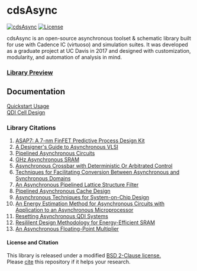 # cdsAsync
[![cdsAsync](https://img.shields.io/badge/cdsAsync-v0.97.0-0000ff.svg?style=plastic)](README.md)
[![License](https://img.shields.io/badge/license-mBSD-ff0000.svg?style=plastic)](LICENSE)

cdsAsync is an open-source asynchronous toolset & schematic library built for use with Cadence IC (virtuoso) and simulation suites. It was developed as a graduate project at UC Davis in 2017 and designed with customization, modularity, and automation of analysis in mind.

### [Library Preview](https://ucdrstdenis.github.io/cdsAsync/Documentation/Preview.pdf#page=1&zoom=100)

## Documentation
[Quickstart Usage](Documentation/Quickstart.md)  
[QDI Cell Design](https://ucdrstdenis.github.io/cdsAsync/Documentation/RS_2017_QDI_Excerpts.pdf#page=6) 

### Library Citations 
1.  [ASAP7: A 7-nm FinFET Predictive Process Design Kit](http://www.sciencedirect.com/science/article/pii/S002626921630026X)
2.  [A Designer's Guide to Asynchronous VLSI](https://www.amazon.com/Designers-Guide-Asynchronous-VLSI/dp/0521872448/ref=mt_hardcover)
3.  [Pipelined Asynchronous Circuits](http://authors.library.caltech.edu/26834/5/CSTR1998.pdf)
4.  [GHz Asynchronous SRAM](http://ieeexplore.ieee.org/document/5010339)
5.  [Asynchronous Crossbar with Deterministic Or Arbitrated Control](https://www.google.com/patents/US7274709)
6.  [Techniques for Facilitating Conversion Between Asynchronous and Synchronous Domains](https://www.google.com/patents/US6961863)
7.  [An Asynchronous Pipelined Lattice Structure Filter](http://ieeexplore.ieee.org/document/656301/)
8.  [Pipelined Asynchronous Cache Design](http://authors.library.caltech.edu/26919/3/tr_thesis.pdf)
9.  [Asynchronous Techniques for System-on-Chip Design](http://www.async.caltech.edu/Pubs/PDF/2006_ieee_soc.pdf)
10.  [An Energy Estimation Method for Asynchronous Circuits with Application to an Asynchronous Microprocessor](http://ieeexplore.ieee.org/document/999207/)
11. [Resetting Asynchronous QDI Systems](http://thesis.library.caltech.edu/7968/1/thesis.pdf)
12. [Resililent Design Methodology for Energy-Efficient SRAM](https://www2.eecs.berkeley.edu/Pubs/TechRpts/2013/EECS-2013-37.html)
13. [An Asynchronous Floating-Point Multiplier](http://ieeexplore.ieee.org/document/6243886/)

#### License and Citation
This library is released under a modified [BSD 2-Clause license.](LICENSE)  
Please [cite](Documentation/Citation.md) this repository if it helps your research.
